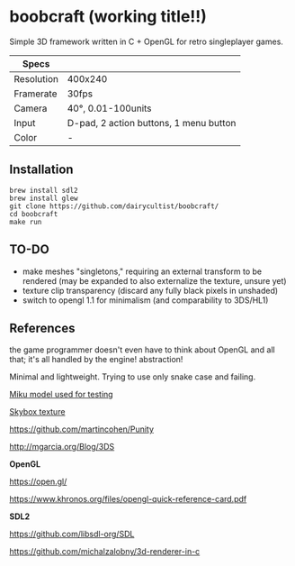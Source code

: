 # boobcraft (working title!!)

Simple 3D framework written in C + OpenGL for retro singleplayer games.

| Specs      |                                        |
|------------|----------------------------------------|
| Resolution | 400x240                                |
| Framerate  | 30fps                                  |
| Camera     | 40°, 0.01-100units                     |
| Input      | D-pad, 2 action buttons, 1 menu button |
| Color      | -                                      |

## Installation

```
brew install sdl2
brew install glew
git clone https://github.com/dairycultist/boobcraft/
cd boobcraft
make run
```

## TO-DO

- make meshes "singletons," requiring an external transform to be rendered (may be expanded to also externalize the texture, unsure yet)
- texture clip transparency (discard any fully black pixels in unshaded)
- switch to opengl 1.1 for minimalism (and comparability to 3DS/HL1)

## References

the game programmer doesn't even have to think about OpenGL and all that; it's all handled by the engine! abstraction!

Minimal and lightweight. Trying to use only snake case and failing.

[Miku model used for testing](https://sketchfab.com/3d-models/hatsune-miku-low-poly-6668784e9dfa46ba92bc28f85d8154e5)

[Skybox texture](https://opengameart.org/content/sky-box-sunny-day)

https://github.com/martincohen/Punity

http://mgarcia.org/Blog/3DS

**OpenGL**

https://open.gl/

https://www.khronos.org/files/opengl-quick-reference-card.pdf

**SDL2**

https://github.com/libsdl-org/SDL

https://github.com/michalzalobny/3d-renderer-in-c
